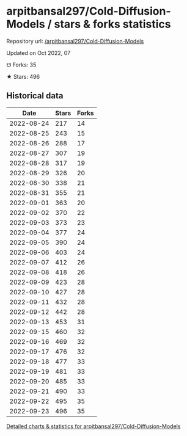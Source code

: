 # arpitbansal297/Cold-Diffusion-Models / stars & forks statistics

Repository url: [/arpitbansal297/Cold-Diffusion-Models](https://github.com/arpitbansal297/Cold-Diffusion-Models)

Updated on Oct 2022, 07

☋ Forks: 35

★ Stars: 496

## Historical data
| Date | Stars | Forks |
|------|-------|-------|
| 2022-08-24 | 217 | 14 | 
| 2022-08-25 | 243 | 15 | 
| 2022-08-26 | 288 | 17 | 
| 2022-08-27 | 307 | 19 | 
| 2022-08-28 | 317 | 19 | 
| 2022-08-29 | 326 | 20 | 
| 2022-08-30 | 338 | 21 | 
| 2022-08-31 | 355 | 21 | 
| 2022-09-01 | 363 | 20 | 
| 2022-09-02 | 370 | 22 | 
| 2022-09-03 | 373 | 23 | 
| 2022-09-04 | 377 | 24 | 
| 2022-09-05 | 390 | 24 | 
| 2022-09-06 | 403 | 24 | 
| 2022-09-07 | 412 | 26 | 
| 2022-09-08 | 418 | 26 | 
| 2022-09-09 | 423 | 28 | 
| 2022-09-10 | 427 | 28 | 
| 2022-09-11 | 432 | 28 | 
| 2022-09-12 | 442 | 28 | 
| 2022-09-13 | 453 | 31 | 
| 2022-09-15 | 460 | 32 | 
| 2022-09-16 | 469 | 32 | 
| 2022-09-17 | 476 | 32 | 
| 2022-09-18 | 477 | 33 | 
| 2022-09-19 | 481 | 33 | 
| 2022-09-20 | 485 | 33 | 
| 2022-09-21 | 490 | 33 | 
| 2022-09-22 | 495 | 35 | 
| 2022-09-23 | 496 | 35 | 


[Detailed charts & statistics for arpitbansal297/Cold-Diffusion-Models](https://reviewgithub.com/rep/arpitbansal297/Cold-Diffusion-Models)
